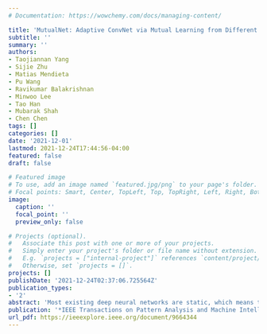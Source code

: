 ```yaml
---
# Documentation: https://wowchemy.com/docs/managing-content/

title: 'MutualNet: Adaptive ConvNet via Mutual Learning from Different Model Configurations'
subtitle: ''
summary: ''
authors:
- Taojiannan Yang
- Sijie Zhu
- Matias Mendieta
- Pu Wang
- Ravikumar Balakrishnan
- Minwoo Lee
- Tao Han
- Mubarak Shah
- Chen Chen
tags: []
categories: []
date: '2021-12-01'
lastmod: 2021-12-24T17:44:56-04:00
featured: false
draft: false

# Featured image
# To use, add an image named `featured.jpg/png` to your page's folder.
# Focal points: Smart, Center, TopLeft, Top, TopRight, Left, Right, BottomLeft, Bottom, BottomRight.
image:
  caption: ''
  focal_point: ''
  preview_only: false

# Projects (optional).
#   Associate this post with one or more of your projects.
#   Simply enter your project's folder or file name without extension.
#   E.g. `projects = ["internal-project"]` references `content/project/deep-learning/index.md`.
#   Otherwise, set `projects = []`.
projects: []
publishDate: '2021-12-24T02:37:06.725564Z'
publication_types:
- '2'
abstract: 'Most existing deep neural networks are static, which means they can only do inference at a fixed complexity. But the resource budget can vary substantially across different devices. Even on a single device, the affordable budget can change with different scenarios, and repeatedly training networks for each required budget would be incredibly expensive. Therefore, in this work, we propose a general method called MutualNet to train a single network that can run at a diverse set of resource constraints. Our method trains a cohort of model configurations with various network widths and input resolutions. This mutual learning scheme not only allows the model to run at different width-resolution configurations but also transfers the unique knowledge among these configurations, helping the model to learn stronger representations overall. MutualNet is a general training methodology that can be applied to various network structures (e.g., 2D networks: MobileNets, ResNet, 3D networks: SlowFast, X3D) and various tasks (e.g., image classification, object detection, segmentation, and action recognition), and is demonstrated to achieve consistent improvements on a variety of datasets. Since we only train the model once, it also greatly reduces the training cost compared to independently training several models.'
publication: '*IEEE Transactions on Pattern Analysis and Machine Intelligence (PAMI)*'
url_pdf: https://ieeexplore.ieee.org/document/9664344
---
```

